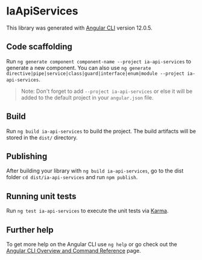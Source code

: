 # IaApiServices

This library was generated with [Angular CLI](https://github.com/angular/angular-cli) version 12.0.5.

## Code scaffolding

Run `ng generate component component-name --project ia-api-services` to generate a new component. You can also use `ng generate directive|pipe|service|class|guard|interface|enum|module --project ia-api-services`.
> Note: Don't forget to add `--project ia-api-services` or else it will be added to the default project in your `angular.json` file. 

## Build

Run `ng build ia-api-services` to build the project. The build artifacts will be stored in the `dist/` directory.

## Publishing

After building your library with `ng build ia-api-services`, go to the dist folder `cd dist/ia-api-services` and run `npm publish`.

## Running unit tests

Run `ng test ia-api-services` to execute the unit tests via [Karma](https://karma-runner.github.io).

## Further help

To get more help on the Angular CLI use `ng help` or go check out the [Angular CLI Overview and Command Reference](https://angular.io/cli) page.
